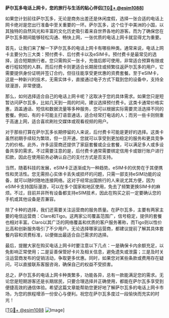 **萨尔瓦多电话上网卡，您的旅行与生活的贴心伴侣[[TG💪+ @esim1088](https://t.me/s/esim1088)]**

如果您计划前往萨尔瓦多，无论是商务出差还是休闲度假，选择一张合适的电话上网卡绝对是您出行准备中至关重要的一环。萨尔瓦多，这个位于中美洲的小国，以其独特的自然风光和丰富的文化历史吸引着来自世界各地的游客。而为了确保您在萨尔瓦多期间能够轻松沟通、畅快上网，一张优质的电话上网卡就显得尤为重要。

首先，让我们来了解一下萨尔瓦多的电话上网卡有哪些种类。通常来说，电话上网卡主要分为三大类：预付费卡、后付费卡以及eSIM卡。预付费卡是最常见的选择，适合短期旅行者。您只需购买一张卡，充值后即可使用，非常适合预算有限或者行程较短的人群。而后付费卡则更适合长期居住或频繁往返萨尔瓦多的用户，它需要提供身份证明并签订合约，但往往能享受更优惠的资费套餐。至于eSIM卡，这是一种新兴的技术，无需实体卡，直接通过电子方式下载到您的设备中，支持全球漫游，非常便捷。

那么，如何选择适合自己的电话上网卡呢？这取决于您的具体需求。如果您只是短暂访问萨尔瓦多，比如几天到一周的时间，建议选择预付费卡。这类卡通常价格实惠，涵盖通话、短信和数据流量等多种服务，您可以根据实际需要灵活选择不同的套餐。例如，有的卡可能主打语音通话，适合经常打电话的人；而另一些卡则侧重于高速上网，适合喜欢刷社交媒体或观看视频的用户。

对于那些打算在萨尔瓦多长期停留的人来说，后付费卡可能是更好的选择。这类卡虽然初期手续较为繁琐，但一旦开通，您就可以享受到更加稳定的服务和更具竞争力的价格。此外，许多运营商还提供了家庭套餐或企业套餐，可以满足多人或多设备共享的需求。不过需要注意的是，后付费卡通常需要绑定信用卡或银行账户进行扣款，因此在使用前务必确认自己的支付方式是否支持。

当然，随着科技的发展，eSIM卡正逐渐成为一种趋势。eSIM卡的优势在于其便携性和灵活性。您无需担心实体卡丢失或损坏的问题，只需一部支持eSIM功能的设备，就可以随时随地连接网络。这对于经常出国旅行的人来说尤其方便，因为eSIM卡支持国际漫游，可以在多个国家和地区使用，免去了频繁更换SIM卡的麻烦。不过，目前并非所有设备都支持eSIM技术，因此在购买之前一定要确认您的手机或其他设备是否兼容。

除了卡种的选择，我们还需要关注运营商的服务质量。在萨尔瓦多，主要有两家主要的电信运营商：Claro和Tigo。这两家公司覆盖范围广，信号稳定，提供的套餐也相对丰富。Claro以其广泛的网络覆盖和优质的客户服务著称，而Tigo则以性价比高和创新服务吸引了不少用户。无论选择哪家运营商，都建议提前了解其具体套餐内容和资费标准，以便做出最适合自己需求的选择。

最后，提醒大家在购买电话上网卡时要注意以下几点：一是确保卡内余额充足，以免影响正常使用；二是妥善保管好卡片及相关信息，避免遗失或泄露；三是及时关注运营商发布的促销活动，争取更多优惠。同时，如果您对某些条款或费用存在疑问，可以直接联系客服咨询，确保自己的权益不受损害。

总之，萨尔瓦多的电话上网卡种类繁多，功能各异，总有一款能满足您的需求。无论您是短期游客还是长期居民，只要合理选择并正确使用，都能在萨尔瓦多享受到便捷高效的通信体验。希望这篇文章能帮助您更好地了解萨尔瓦多的电话上网卡市场，为您的旅程增添一份安心与便利。祝您在萨尔瓦多度过一段愉快而充实的时光！

[[TG💪+ @esim1088](https://t.me/s/esim1088) ![Image](https://i.postimg.cc/4NQfJmqS/Snipaste-2025-05-13-00-14-12.png)]